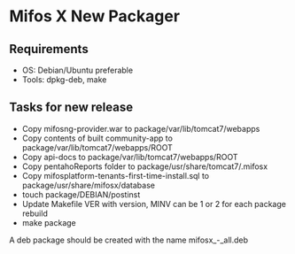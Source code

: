 Mifos X New Packager
====================

Requirements
------------

 * OS: Debian/Ubuntu preferable
 * Tools: dpkg-deb, make

Tasks for new release
---------------------

 * Copy mifosng-provider.war to package/var/lib/tomcat7/webapps
 * Copy contents of built community-app to package/var/lib/tomcat7/webapps/ROOT
 * Copy api-docs to package/var/lib/tomcat7/webapps/ROOT
 * Copy pentahoReports folder to package/usr/share/tomcat7/.mifosx
 * Copy mifosplatform-tenants-first-time-install.sql to package/usr/share/mifosx/database
 * touch package/DEBIAN/postinst
 * Update Makefile VER with version, MINV can be 1 or 2 for each package rebuild
 * make package

A deb package should be created with the name mifosx_<version>-<minorversion>_all.deb

